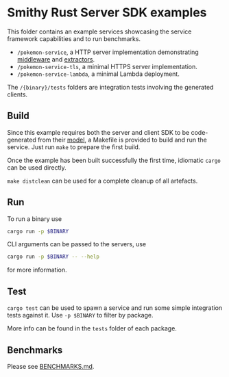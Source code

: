# Smithy Rust Server SDK examples

This folder contains an example services showcasing the service framework capabilities and to run benchmarks.

- `/pokemon-service`, a HTTP server implementation demonstrating [middleware](https://awslabs.github.io/smithy-rs/design/server/middleware.html)
and [extractors](https://awslabs.github.io/smithy-rs/design/server/from_parts.html).
- `/pokemon-service-tls`, a minimal HTTPS server implementation.
- `/pokemon-service-lambda`, a minimal Lambda deployment.

The `/{binary}/tests` folders are integration tests involving the generated clients.

## Build

Since this example requires both the server and client SDK to be code-generated
from their [model](/codegen-server-test/model/pokemon.smithy), a Makefile is
provided to build and run the service. Just run `make` to prepare the first
build.

Once the example has been built successfully the first time, idiomatic `cargo`
can be used directly.

`make distclean` can be used for a complete cleanup of all artefacts.

## Run

To run a binary use

```bash
cargo run -p $BINARY
```

CLI arguments can be passed to the servers, use

```bash
cargo run -p $BINARY -- --help
```

for more information.

## Test

`cargo test` can be used to spawn a service and run some simple integration
tests against it. Use `-p $BINARY` to filter by package.

More info can be found in the `tests` folder of each package.

## Benchmarks

Please see [BENCHMARKS.md](/rust-runtime/aws-smithy-http-server/examples/BENCHMARKS.md).
